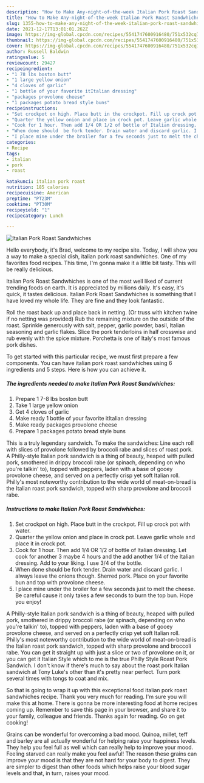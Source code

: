 ```yaml
---
description: "How to Make Any-night-of-the-week Italian Pork Roast Sandwhiches"
title: "How to Make Any-night-of-the-week Italian Pork Roast Sandwhiches"
slug: 1355-how-to-make-any-night-of-the-week-italian-pork-roast-sandwhiches
date: 2021-12-17T13:01:01.262Z
image: https://img-global.cpcdn.com/recipes/5541747600916480/751x532cq70/italian-pork-roast-sandwhiches-recipe-main-photo.jpg
thumbnail: https://img-global.cpcdn.com/recipes/5541747600916480/751x532cq70/italian-pork-roast-sandwhiches-recipe-main-photo.jpg
cover: https://img-global.cpcdn.com/recipes/5541747600916480/751x532cq70/italian-pork-roast-sandwhiches-recipe-main-photo.jpg
author: Russell Baldwin
ratingvalue: 5
reviewcount: 29427
recipeingredient:
- "1 78 lbs boston butt"
- "1 large yellow onion"
- "4 cloves of garlic"
- "1 bottle of your favorite itItalian dressing"
- "packages provolone cheese"
- "1 packages potato bread style buns"
recipeinstructions:
- "Set crockpot on high. Place butt in the crockpot. Fill up crock pot with water."
- "Quarter the yellow onion and place in crock pot. Leave garlic whole and place it in crock pot."
- "Cook for 1 hour. Then add 1/4 OR 1/2 of bottle of Italian dressing. Let cook for another 3 maybe 4 hours and the add another 1/4 of the Italian dressing. Add to your liking. I use 3/4 of the bottle."
- "When done should  be fork tender. Drain water and discard garlic. I always leave the onions though. Sherred pork. Place on your favorite bun and top with provolone cheese."
- "I place mine under the broiler for a few seconds just to melt the cheese. Be careful cause it only takes a few seconds to burn the top bun. Hope you enjoy!"
categories:
- Recipe
tags:
- italian
- pork
- roast

katakunci: italian pork roast 
nutrition: 185 calories
recipecuisine: American
preptime: "PT23M"
cooktime: "PT30M"
recipeyield: "1"
recipecategory: Lunch

---
```



![Italian Pork Roast Sandwhiches](https://img-global.cpcdn.com/recipes/5541747600916480/751x532cq70/italian-pork-roast-sandwhiches-recipe-main-photo.jpg)

Hello everybody, it's Brad, welcome to my recipe site. Today, I will show you a way to make a special dish, italian pork roast sandwhiches. One of my favorites food recipes. This time, I'm gonna make it a little bit tasty. This will be really delicious.

Italian Pork Roast Sandwhiches is one of the most well liked of current trending foods on earth. It is appreciated by millions daily. It's easy, it's quick, it tastes delicious. Italian Pork Roast Sandwhiches is something that I have loved my whole life. They are fine and they look fantastic.

Roll the roast back up and place back in netting. (Or truss with kitchen twine if no netting was provided) Rub the remaining mixture on the outside of the roast. Sprinkle generously with salt, pepper, garlic powder, basil, Italian seasoning and garlic flakes. Slice the pork tenderloins in half crosswise and rub evenly with the spice mixture. Porchetta is one of Italy&#39;s most famous pork dishes.


To get started with this particular recipe, we must first prepare a few components. You can have italian pork roast sandwhiches using 6 ingredients and 5 steps. Here is how you can achieve it.

<!--inarticleads1-->

##### The ingredients needed to make Italian Pork Roast Sandwhiches:

1. Prepare 1 7-8 lbs boston butt
1. Take 1 large yellow onion
1. Get 4 cloves of garlic
1. Make ready 1 bottle of your favorite itItalian dressing
1. Make ready packages provolone cheese
1. Prepare 1 packages potato bread style buns


This is a truly legendary sandwich. To make the sandwiches: Line each roll with slices of provolone followed by broccoli rabe and slices of roast pork. A Philly-style Italian pork sandwich is a thing of beauty, heaped with pulled pork, smothered in drippy broccoli rabe (or spinach, depending on who you&#39;re talkin&#39; to), topped with peppers, laden with a base of gooey provolone cheese, and served on a perfectly crisp yet soft Italian roll. Philly&#39;s most noteworthy contribution to the wide world of meat-on-bread is the Italian roast pork sandwich, topped with sharp provolone and broccoli rabe. 

<!--inarticleads2-->

##### Instructions to make Italian Pork Roast Sandwhiches:

1. Set crockpot on high. Place butt in the crockpot. Fill up crock pot with water.
1. Quarter the yellow onion and place in crock pot. Leave garlic whole and place it in crock pot.
1. Cook for 1 hour. Then add 1/4 OR 1/2 of bottle of Italian dressing. Let cook for another 3 maybe 4 hours and the add another 1/4 of the Italian dressing. Add to your liking. I use 3/4 of the bottle.
1. When done should  be fork tender. Drain water and discard garlic. I always leave the onions though. Sherred pork. Place on your favorite bun and top with provolone cheese.
1. I place mine under the broiler for a few seconds just to melt the cheese. Be careful cause it only takes a few seconds to burn the top bun. Hope you enjoy!


A Philly-style Italian pork sandwich is a thing of beauty, heaped with pulled pork, smothered in drippy broccoli rabe (or spinach, depending on who you&#39;re talkin&#39; to), topped with peppers, laden with a base of gooey provolone cheese, and served on a perfectly crisp yet soft Italian roll. Philly&#39;s most noteworthy contribution to the wide world of meat-on-bread is the Italian roast pork sandwich, topped with sharp provolone and broccoli rabe. You can get it straight up with just a slice or two of provolone on it, or you can get it Italian Style which to me is the true Philly Style Roast Pork Sandwich. I don&#39;t know if there&#39;s much to say about the roast pork Italian sandwich at Tony Luke&#39;s other than it&#39;s pretty near perfect. Turn pork several times with tongs to coat and mix. 

So that is going to wrap it up with this exceptional food italian pork roast sandwhiches recipe. Thank you very much for reading. I'm sure you will make this at home. There is gonna be more interesting food at home recipes coming up. Remember to save this page in your browser, and share it to your family, colleague and friends. Thanks again for reading. Go on get cooking!

Grains can be wonderful for overcoming a bad mood. Quinoa, millet, teff and barley are all actually wonderful for helping raise your happiness levels. They help you feel full as well which can really help to improve your mood. Feeling starved can really make you feel awful! The reason these grains can improve your mood is that they are not hard for your body to digest. They are simpler to digest than other foods which helps raise your blood sugar levels and that, in turn, raises your mood.
